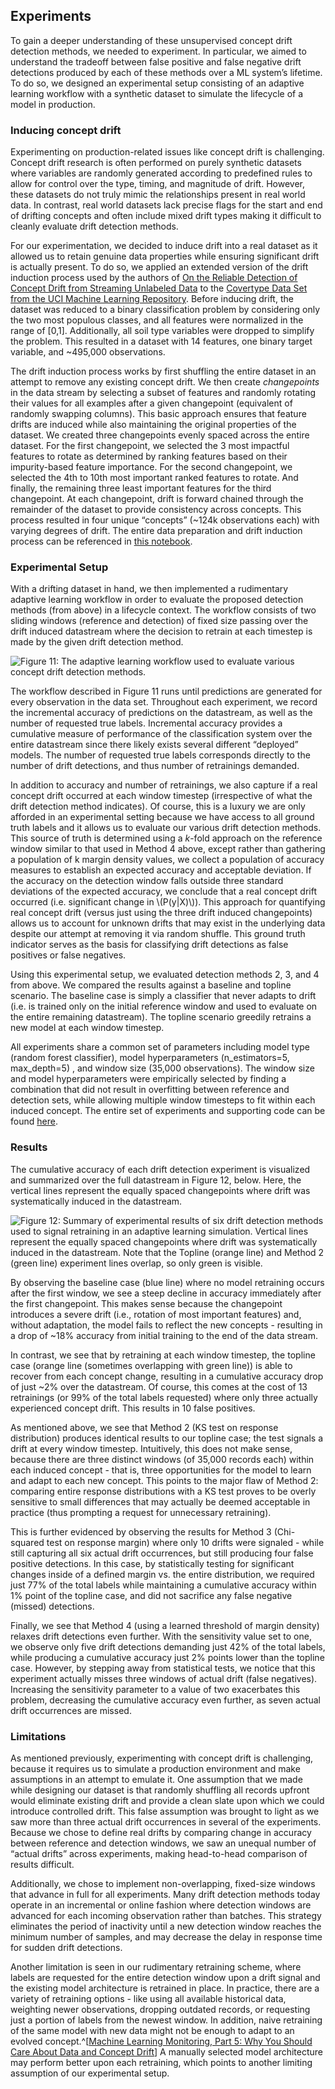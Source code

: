 ## Experiments

To gain a deeper understanding of these unsupervised concept drift detection methods, we needed to experiment. In particular, we aimed to understand the tradeoff between false positive and false negative drift detections produced by each of these methods over a ML system’s lifetime. To do so, we designed an experimental setup consisting of an adaptive learning workflow with a synthetic dataset to simulate the lifecycle of a model in production.

### Inducing concept drift

Experimenting on production-related issues like concept drift is challenging. Concept drift research is often performed on purely synthetic datasets where variables are randomly generated according to predefined rules to allow for control over the type, timing, and magnitude of drift. However, these datasets do not truly mimic the relationships present in real world data. In contrast, real world datasets lack precise flags for the start and end of drifting concepts and often include mixed drift types making it difficult to cleanly evaluate drift detection methods.

For our experimentation, we decided to induce drift into a real dataset as it allowed us to retain genuine data properties while ensuring significant drift is actually present. To do so, we applied an extended version of the drift induction process used by the authors of [On the Reliable Detection of Concept Drift from Streaming Unlabeled Data](https://arxiv.org/pdf/1704.00023.pdf) to the [Covertype Data Set from the UCI Machine Learning Repository](https://archive.ics.uci.edu/ml/datasets/covertype)​. Before inducing drift, the dataset was reduced to a binary classification problem by considering only the two most populous classes, and all features were normalized in the range of [0,1]. Additionally, all soil type variables were dropped to simplify the problem. This resulted in a dataset with 14 features, one binary target variable, and ~495,000 observations.

The drift induction process works by first shuffling the entire dataset in an attempt to remove any existing concept drift. We then create _changepoints_ in the data stream by selecting a subset of features and randomly rotating their values for all examples after a given changepoint (equivalent of randomly swapping columns). This basic approach ensures that feature drifts are induced while also maintaining the original properties of the dataset. We created three changepoints evenly spaced across the entire dataset. For the first changepoint, we selected the 3 most impactful features to rotate as determined by ranking features based on their impurity-based feature importance. For the second changepoint, we selected the 4th to 10th most important ranked features to rotate. And finally, the remaining three least important features for the third changepoint.  At each changepoint, drift is forward chained through the remainder of the dataset to provide consistency across concepts. This process resulted in four unique “concepts” (~124k observations each) with varying degrees of drift. The entire data preparation and drift induction process can be referenced in [this notebook](https://github.com/fastforwardlabs/concept-drift/blob/main/notebooks/Covertype_EDA.ipynb).

### Experimental Setup

With a drifting dataset in hand, we then implemented a rudimentary adaptive learning workflow in order to evaluate the proposed detection methods (from above) in a lifecycle context. The workflow consists of two sliding windows (reference and detection) of fixed size passing over the drift induced datastream where the decision to retrain at each timestep is made by the given drift detection method. 

![Figure 11: The adaptive learning workflow used to evaluate various concept drift detection methods.](figures/FF22-12.png)

The workflow described in Figure 11 runs until predictions are generated for every observation in the data set. Throughout each experiment, we record the incremental accuracy of predictions on the datastream, as well as the number of requested true labels. Incremental accuracy provides a cumulative measure of performance of the classification system over the entire datastream since there likely exists several different “deployed” models. The number of requested true labels corresponds directly to the number of drift detections, and thus number of retrainings demanded.

In addition to accuracy and number of retrainings, we also capture if a real concept drift occurred at each window timestep (irrespective of what the drift detection method indicates). Of course, this is a luxury we are only afforded in an experimental setting because we have access to all ground truth labels and it allows us to evaluate our various drift detection methods.  This source of truth is determined using a _k_-fold approach on the reference window similar to that used in Method 4 above, except rather than gathering a population of k margin density values, we collect a population of accuracy measures to establish an expected accuracy and acceptable deviation. If the accuracy on the detection window falls outside three standard deviations of the expected accuracy, we conclude that a real concept drift occurred (i.e. significant change in \\(P(y|X)\\)). This approach for quantifying real concept drift (versus just using the three drift induced changepoints) allows us to account for unknown drifts that may exist in the underlying data despite our attempt at removing it via random shuffle. This ground truth indicator serves as the basis for classifying drift detections as false positives or false negatives.

Using this experimental setup, we evaluated detection methods 2, 3, and 4 from above. We compared the results against a baseline and topline scenario. The baseline case is simply a classifier that never adapts to drift (i.e. is trained only on the initial reference window and used to evaluate on the entire remaining datastream). The topline scenario greedily retrains a new model at each window timestep.

All experiments share a common set of parameters including model type (random forest classifier), model hyperparameters (n_estimators=5, max_depth=5) , and window size (35,000 observations). The window size and model hyperparameters were empirically selected by finding a combination that did not result in overfitting between reference and detection sets, while allowing multiple window timesteps to fit within each induced concept. The entire set of experiments and supporting code can be found [here](https://github.com/fastforwardlabs/concept-drift.git).

### Results

The cumulative accuracy of each drift detection experiment is visualized and summarized over the full datastream in Figure 12, below. Here, the vertical lines represent the equally spaced changepoints where drift was systematically induced in the datastream.

![Figure 12: Summary of experimental results of six drift detection methods used to signal retraining in an adaptive learning simulation. Vertical lines represent the equally spaced changepoints where drift was systematically induced in the datastream. Note that the Topline (orange line) and Method 2 (green line) experiment lines overlap, so only green is visible.](figures/FF22-13.png)

By observing the baseline case (blue line) where no model retraining occurs after the first window, we see a steep decline in accuracy immediately after the first changepoint. This makes sense because the changepoint introduces a severe drift (i.e., rotation of most important features) and, without adaptation, the model fails to reflect the new concepts - resulting in a drop of ~18% accuracy from initial training to the end of the data stream.

In contrast, we see that by retraining at each window timestep, the topline case (orange line (sometimes overlapping with green line)) is able to recover from each concept change, resulting in a cumulative accuracy drop of just ~2% over the datastream. Of course, this comes at the cost of 13 retrainings (or 99% of the total labels requested) where only three actually experienced concept drift. This results in 10 false positives. 

As mentioned above, we see that Method 2 (KS test on response distribution) produces identical results to our topline case; the test signals a drift at every window timestep. Intuitively, this does not make sense, because there are three distinct windows (of 35,000 records each) within each induced concept - that is, three opportunities for the model to learn and adapt to each new concept. This points to the major flaw of Method 2:  comparing entire response distributions with a KS test proves to be overly sensitive to small differences that may actually be deemed acceptable in practice (thus prompting a request for unnecessary retraining).

This is further evidenced by observing the results for Method 3 (Chi-squared test on response margin) where only 10 drifts were signaled - while still capturing all six actual drift occurrences, but still producing four false positive detections. In this case, by statistically testing for significant changes inside of a defined margin vs. the entire distribution, we required just 77% of the total labels while maintaining a cumulative accuracy within 1% point of the topline case, and did not sacrifice any false negative (missed) detections.

Finally, we see that Method 4 (using a learned threshold of margin density) relaxes drift detections even further. With the sensitivity value set to one, we observe only five drift detections demanding just 42% of the total labels, while producing a cumulative accuracy just 2% points lower than the topline case. However, by stepping away from statistical tests, we notice that this experiment actually misses three windows of actual drift (false negatives). Increasing the sensitivity parameter to a value of two exacerbates this problem, decreasing the cumulative accuracy even further, as seven actual drift occurrences are missed.

### Limitations

As mentioned previously, experimenting with concept drift is challenging, because it requires us to simulate a production environment and make assumptions in an attempt to emulate it. One assumption that we made while designing our dataset is that randomly shuffling all records upfront would eliminate existing drift and provide a clean slate upon which we could introduce controlled drift. This false assumption was brought to light as we saw more than three actual drift occurrences in several of the experiments. Because we chose to define real drifts by comparing change in accuracy between reference and detection windows, we saw an unequal number of “actual drifts” across experiments, making head-to-head comparison of results difficult.

Additionally, we chose to implement non-overlapping, fixed-size windows that advance in full for all experiments. Many drift detection methods today operate in an incremental or online fashion where detection windows are advanced for each incoming observation rather than batches. This strategy eliminates the period of inactivity until a new detection window reaches the minimum number of samples, and may decrease the delay in response time for sudden drift detections. 

Another limitation is seen in our rudimentary retraining scheme, where labels are requested for the entire detection window upon a drift signal and the existing model architecture is retrained in place. In practice, there are a variety of retraining options - like using all available historical data, weighting newer observations, dropping outdated records, or requesting just a portion of labels from the newest window. In addition, naive retraining of the same model with new data might not be enough to adapt to an evolved concept.^[[Machine Learning Monitoring, Part 5: Why You Should Care About Data and Concept Drift](https://evidentlyai.com/blog/machine-learning-monitoring-data-and-concept-drift)] A manually selected model architecture may perform better upon each retraining, which points to another limiting assumption of our experimental setup.
